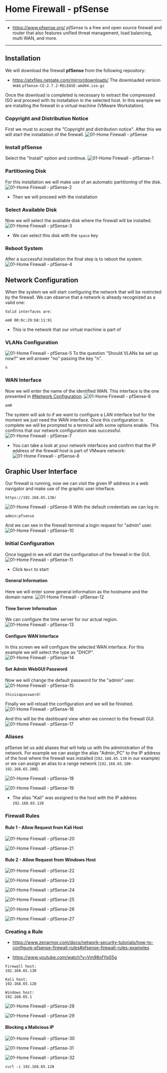 # Home Firewall - pfSense

***
- https://www.pfsense.org/
_pfSense_ is a free and open source firewall and router that also features unified threat management, load balancing, multi WAN, and more.
***

## Installation
We will download the firewall **pfSense** from the following repository:
- https://atxfiles.netgate.com/mirror/downloads/
The downloaded version was `pfSense-CE-2.7.2-RELEASE-amd64.iso.gz`

Once the download is completed is necessary to extract the compressed ISO and proceed with its installation in the selected host. In this example we are installing the firewall in a virtual machine (VMware Workstation).

### Copyright and Distribution Notice
First we must to accept the "Copyright and distribution notice". After this we will start the installation of the firewall.
![01-Home Firewall - pfSense](00-Assets/01-Home%20Firewall%20-%20pfSense.png)

### Install pfSense
Select the "Install" option and continue.
![01-Home Firewall - pfSense-1](00-Assets/01-Home%20Firewall%20-%20pfSense-1.png)

### Partitioning Disk
For this installation we will make use of an automatic partitioning of the disk.
![01-Home Firewall - pfSense-2](00-Assets/01-Home%20Firewall%20-%20pfSense-2.png)
- Then we will proceed with the installation

### Select Available Disk
Now we will select the available disk where the firewall will be installed.
![01-Home Firewall - pfSense-3](00-Assets/01-Home%20Firewall%20-%20pfSense-3.png)
- We can select this disk with the `space` key

### Reboot System
After a successful installation the final step is to reboot the system.
![01-Home Firewall - pfSense-4](00-Assets/01-Home%20Firewall%20-%20pfSense-4.png)


## Network Configuration
When the system we will start configuring the network that will be restricted by the firewall. We can observe that a network is already recognized as a valid one:
```shell
Valid interfaces are:

em0 00:0c:29:b8:11:91
```
- This is the network that our virtual machine is part of
### VLANs Configuration
![01-Home Firewall - pfSense-5](00-Assets/01-Home%20Firewall%20-%20pfSense-5.png)
To the question "Should VLANs be set up now?" we will answer "no" passing the key "n".
```shell
n
```

### WAN Interface
Now we will enter the name of the identified WAN. This interface is the one presented in [#Network Configuration](#Network%20Configuration).
![01-Home Firewall - pfSense-6](00-Assets/01-Home%20Firewall%20-%20pfSense-6.png)
```shell
em0
```

The system will ask to if we want to configure a LAN interface but for the moment we just need the WAN interface. Once this configuration is complete we will be prompted to a terminal with some options enable. This confirms that our network configuration was successful.
![01-Home Firewall - pfSense-7](00-Assets/01-Home%20Firewall%20-%20pfSense-7.png)
- You can take a look at your network interfaces and confirm that the IP address of the firewall host is part of VMware network:
![01-Home Firewall - pfSense-8](00-Assets/01-Home%20Firewall%20-%20pfSense-8.png)


## Graphic User Interface
Our firewall is running, now we can visit the given IP address in a web navigator and make use of the graphic user interface.
```shell
https://192.168.65.130/
```
![01-Home Firewall - pfSense-9](00-Assets/01-Home%20Firewall%20-%20pfSense-9.png)
With the default credentials we can log in:
```shell
admin:pfsense
```

And we can see in the firewall terminal a login request for "admin" user.
![01-Home Firewall - pfSense-10](00-Assets/01-Home%20Firewall%20-%20pfSense-10.png)

### Initial Configuration
Once logged in we will start the configuration of the firewall in the GUI.
![01-Home Firewall - pfSense-11](00-Assets/01-Home%20Firewall%20-%20pfSense-11.png)
- Click `Next` to start
#### General Information
Here we will enter some general information as the hostname and the domain name.
![01-Home Firewall - pfSense-12](00-Assets/01-Home%20Firewall%20-%20pfSense-12.png)
#### Time Server Information
We can configure the time server for our actual region.
![01-Home Firewall - pfSense-13](00-Assets/01-Home%20Firewall%20-%20pfSense-13.png)
#### Configure WAN Interface
In this screen we will configure the selected WAN interface. For this example we will select the type as "DHCP".
![01-Home Firewall - pfSense-14](00-Assets/01-Home%20Firewall%20-%20pfSense-14.png)
#### Set Admin WebGUI Password
Now we will change the default password for the "admin" user.
![01-Home Firewall - pfSense-15](00-Assets/01-Home%20Firewall%20-%20pfSense-15.png)
```shell
thisisapassword!
```

Finally we will reload the configuration and we will be finished.
![01-Home Firewall - pfSense-16](00-Assets/01-Home%20Firewall%20-%20pfSense-16.png)

And this will be the dashboard view when we connect to the firewall GUI.
![01-Home Firewall - pfSense-17](00-Assets/01-Home%20Firewall%20-%20pfSense-17.png)


### Aliases
pfSense let us add aliases that will help us with the administration of the network. For example we can assign the alias "Admin_PC" to the IP address of the host where the firewall was installed (`192.168.65.130` in our example) or we can assign an alias to a range network (`192.168.65.100-192.168.65.200`).

![01-Home Firewall - pfSense-18](00-Assets/01-Home%20Firewall%20-%20pfSense-18.png)

![01-Home Firewall - pfSense-19](00-Assets/01-Home%20Firewall%20-%20pfSense-19.png)
- The alias "Kali" was assigned to the host with the IP address `192.168.65.128`

### Firewall Rules



#### Rule 1 - Allow Request from Kali Host
![01-Home Firewall - pfSense-20](00-Assets/01-Home%20Firewall%20-%20pfSense-20.png)

![01-Home Firewall - pfSense-21](00-Assets/01-Home%20Firewall%20-%20pfSense-21.png)

#### Rule 2 - Allow Request from Windows Host



![01-Home Firewall - pfSense-22](00-Assets/01-Home%20Firewall%20-%20pfSense-22.png)


![01-Home Firewall - pfSense-23](00-Assets/01-Home%20Firewall%20-%20pfSense-23.png)



![01-Home Firewall - pfSense-24](00-Assets/01-Home%20Firewall%20-%20pfSense-24.png)





![01-Home Firewall - pfSense-25](00-Assets/01-Home%20Firewall%20-%20pfSense-25.png)



![01-Home Firewall - pfSense-26](00-Assets/01-Home%20Firewall%20-%20pfSense-26.png)


![01-Home Firewall - pfSense-27](00-Assets/01-Home%20Firewall%20-%20pfSense-27.png)







### Creating a Rule
- https://www.zenarmor.com/docs/network-security-tutorials/how-to-configure-pfsense-firewall-rules#pfsense-firewall-rules-examples


- https://www.youtube.com/watch?v=Vm98ofYp05g


```shell
Firewall host:
192.168.65.130

Kali host:
192.168.65.128

Windows host:
192.168.65.1
```




![01-Home Firewall - pfSense-28](00-Assets/01-Home%20Firewall%20-%20pfSense-28.png)



![01-Home Firewall - pfSense-29](00-Assets/01-Home%20Firewall%20-%20pfSense-29.png)



#### Blocking a Malicious IP







![01-Home Firewall - pfSense-30](00-Assets/01-Home%20Firewall%20-%20pfSense-30.png)



![01-Home Firewall - pfSense-31](00-Assets/01-Home%20Firewall%20-%20pfSense-31.png)







![01-Home Firewall - pfSense-32](00-Assets/01-Home%20Firewall%20-%20pfSense-32.png)




```shell
curl -i 192.168.65.128
```


















